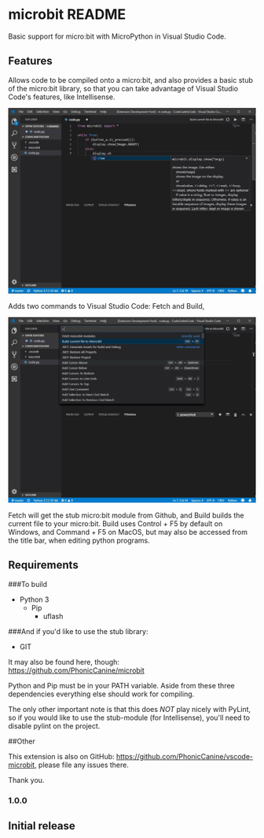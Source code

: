 # microbit README

Basic support for micro:bit with MicroPython in Visual Studio Code.

## Features

Allows code to be compiled onto a micro:bit, and also provides a basic stub of the micro:bit library, so that you can take advantage of Visual Studio Code's features, like Intellisense.

![intellisense support](https://github.com/PhonicCanine/vscode-microbit/blob/master/images/img1.jpg?raw=true)

Adds two commands to Visual Studio Code: Fetch and Build,

![commands](https://github.com/PhonicCanine/vscode-microbit/blob/master/images/img2.jpg?raw=true)

Fetch will get the stub micro:bit module from Github, and Build builds the current file to your micro:bit. Build uses Control + F5 by default on Windows, and Command + F5 on MacOS, but may also be accessed from the title bar, when editing python programs.

## Requirements

###To build

* Python 3
    * Pip
        * uflash

###And if you'd like to use the stub library:

* GIT

It may also be found here, though: https://github.com/PhonicCanine/microbit

Python and Pip must be in your PATH variable. Aside from these three dependencies everything else should work for compiling.

The only other important note is that this does *NOT* play nicely with PyLint, so if you would like to use the stub-module (for Intellisense), you'll need to disable pylint on the project.

##Other

This extension is also on GitHub: https://github.com/PhonicCanine/vscode-microbit, please file any issues there.

Thank you.

### 1.0.0

Initial release
-----------------------------------------------------------------------------------------------------------
